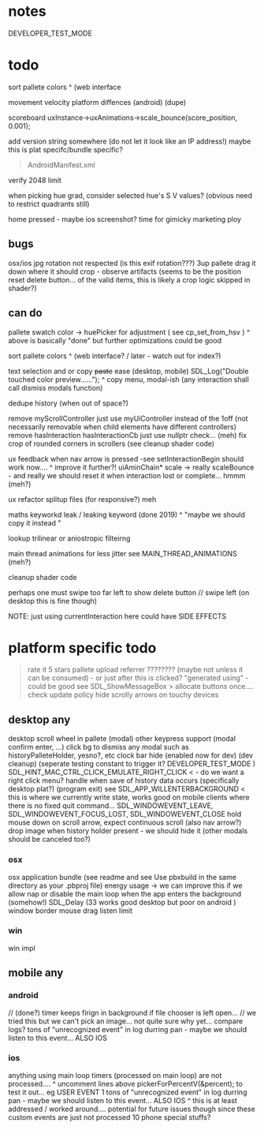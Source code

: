 # notes
DEVELOPER_TEST_MODE


#  todo

sort pallete colors
^ (web interface

movement velocity platform diffences (android) (dupe)

scoreboard
  uxInstance->uxAnimations->scale_bounce(score_position, 0.001);
  
add version string somewhere (do not let it look like an IP address!)  maybe this is plat specifc/bundle specific?
 > AndroidManifest.xml

verify 2048 limit 

when picking hue grad, consider selected hue's S V values? (obvious need to restrict quadrants still)

home pressed - maybe ios screenshot? time for gimicky marketing ploy

## bugs
osx/ios jpg rotation not respected (is this exif rotation???)
3up pallete drag it down where it should crop - observe artifacts (seems to be the position reset delete button... of the valid items, this is likely a crop logic skipped in shader?)

##  can do

pallete swatch color -> huePicker for adjustment ( see cp_set_from_hsv )
^ above is basically "done" but further optimizations could be good

sort pallete colors
^ (web interface? / later - watch out for index?)

text selection and or copy ~~paste~~ ease (desktop, mobile)             SDL_Log("Double touched color preview......");
^ copy menu, modal-ish (any interaction shall call dismiss modals function)

dedupe history (when out of space?)


remove myScrollController just use myUiController instead of the 1off (not necessarily removable when child elements have different controllers)
remove hasInteraction hasInteractionCb just use nullptr check... (meh)
fix crop of rounded corners in scrollers (see cleanup shader code)


ux feedback when nav arrow is pressed
  -see setInteractionBegin should work now....
  ^ improve it further?!  uiAminChain* scale  -> really scaleBounce - and really we should reset it when interaction lost or complete... hmmm (meh?)

ux refactor splitup files (for responsive?) meh

maths keyworkd
leak / leaking keyword (done 2019)
    ^  "maybe we should copy it instead "
    
 lookup trilinear or aniostropic filteirng 
 
 main thread animations for less jitter see MAIN_THREAD_ANIMATIONS (meh?)
 
cleanup shader code

perhaps one must swipe too far left to show delete button // swipe left (on desktop this is fine though)

NOTE: just using  currentInteraction here could have SIDE EFFECTS

# platform specific todo

> rate it 5 stars
  > pallete upload referrer ???????? (maybe not unless it can be consumed) - or just after this is clicked? "generated using" - could be good
  > see SDL_ShowMessageBox > allocate buttons once....
> check update policy 
> hide scrolly arrows on touchy devices

## desktop any
desktop scroll wheel in pallete (modal)
other keypress support (modal confirm enter, ...)
click bg to dismiss any modal such as historyPalleteHolder, yesno?, etc
clock bar hide (enabled now for dev) (dev cleanup) (seperate testing constant to trigger it? DEVELOPER_TEST_MODE )
SDL_HINT_MAC_CTRL_CLICK_EMULATE_RIGHT_CLICK < - do we want a right click menu?
handle when save of history data occurs (specifically desktop plat?) (program exit)
    see SDL_APP_WILLENTERBACKGROUND < this is where we currently write state, works good on mobile clients where there is no fixed quit command...
    SDL_WINDOWEVENT_LEAVE,
    SDL_WINDOWEVENT_FOCUS_LOST, 
    SDL_WINDOWEVENT_CLOSE
hold mouse down on scroll arrow, expect continuous scroll (also nav arrow?)
drop image when history holder present - we should hide it (other modals should be canceled too?)

### osx
osx application bundle (see readme and  see   Use pbxbuild in the same directory as your .pbproj file)
energy usage -> we can improve this if we allow nap or disable the main loop when the app enters the background (somehow!) SDL_Delay (33 works good desktop but poor on android )
window border mouse drag listen limit

### win
win impl

## mobile any

### android
// (done?) timer keeps firign in background if file chooser is left open... // we tried this but we can't pick an image... not quite sure why yet... compare logs?
tons of "unrecognized event" in log durring pan - maybe we should listen to this event...  ALSO IOS


### ios
anything using main loop timers (processed on main loop) are not processed....
  ^ uncomment lines above pickerForPercentV(&percent); to test it out... eg USER EVENT 1
  tons of "unrecognized event" in log durring pan - maybe we should listen to this event...  ALSO IOS
  ^ this is at least addressed / worked around.... potential for future issues though since these custom events are just not processed
10 phone special stuffs?
